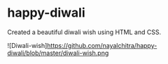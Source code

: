 # happy-diwali

Created a beautiful diwali wish using HTML and CSS.

![Diwali-wish]https://github.com/nayalchitra/happy-diwali/blob/master/diwali-wish.png
